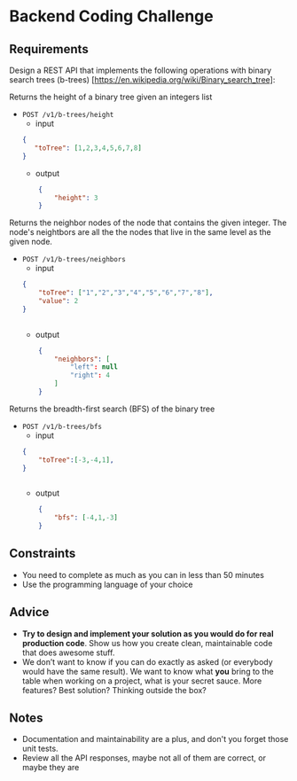 # Backend Coding Challenge

## Requirements

Design a REST API that implements the following operations with binary search trees (b-trees) [https://en.wikipedia.org/wiki/Binary_search_tree]:

Returns the height of a binary tree given an integers list
- `POST /v1/b-trees/height` 
    * input
    ```json
    {
       "toTree": [1,2,3,4,5,6,7,8]
    }
    ```
    * output
    ```json
        {
            "height": 3
        }
    ```
    
Returns the neighbor nodes of the node that contains the given integer. 
The node's neightbors are all the the nodes that live in the same level as the given node.
- `POST /v1/b-trees/neighbors` 
    * input
    ```json
    {
        "toTree": ["1","2","3","4","5","6","7","8"],
        "value": 2
    }
     
    ```
    * output
    ```json
        {
            "neighbors": [
                "left": null
                "right": 4
            ]
        }
    ```
    
Returns the breadth-first search (BFS) of the binary tree
- `POST /v1/b-trees/bfs` 
    * input
    ```json
    {
        "toTree":[-3,-4,1],
    }
     
    ```
    * output
    ```json
        {
            "bfs": [-4,1,-3]
        }
    ```

## Constraints

- You need to complete as much as you can in less than 50 minutes
- Use the programming language of your choice


## Advice

- **Try to design and implement your solution as you would do for real production code**. Show us how you create clean, maintainable code that does awesome stuff. 
- We don’t want to know if you can do exactly as asked (or everybody would have the same result). We want to know what **you** bring to the table when working on a project, what is your secret sauce. More features? Best solution? Thinking outside the box?

## Notes
- Documentation and maintainability are a plus, and don't you forget those unit tests.
- Review all the API responses, maybe not all of them are correct, or maybe they are
